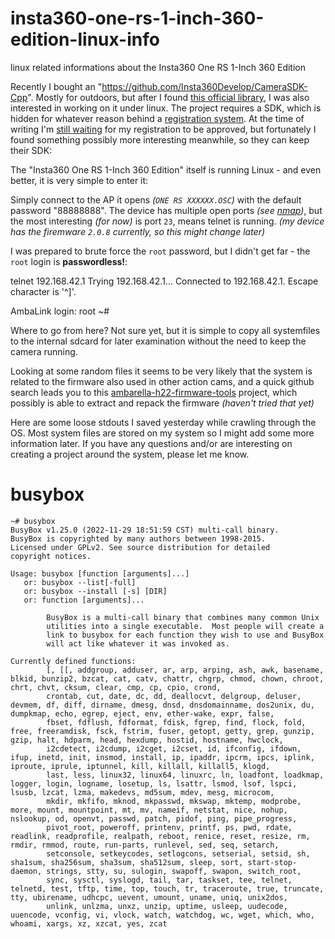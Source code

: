 # insta360-one-rs-1-inch-360-edition-linux-info
linux related informations about the Insta360 One RS 1-Inch 360 Edition

Recently I bought an "https://github.com/Insta360Develop/CameraSDK-Cpp". Mostly for outdoors, but after I found
[this official library](https://github.com/Insta360Develop/CameraSDK-Cpp), I was also interested in working on it under linux.
The project requires a SDK, which is hidden for whatever reason behind a [registration system](https://www.insta360.com/de/sdk/home).
At the time of writing I'm [still waiting](https://github.com/Insta360Develop/CameraSDK-Cpp/issues/16#issuecomment-1402361583) for my registration to be approved, but fortunately I found something possibly more interesting meanwhile, so they can keep their SDK:

The "Insta360 One RS 1-Inch 360 Edition" itself is running Linux - and even better, it is very simple to enter it:

Simply connect to the AP it opens _(`ONE RS XXXXXX.OSC`)_ with the default password "88888888".
The device has multiple open ports _(see [nmap](#nmap))_, but the most interesting _(for now)_ is port `23`, means telnet is running.
_(my device has the firemware `2.0.8` currently, so this might change later)_

I was prepared to brute force the `root` password, but I didn't get far - the `root` login is **passwordless!**:

telnet  192.168.42.1
Trying 192.168.42.1...
Connected to 192.168.42.1.
Escape character is '^]'.

AmbaLink login: root
~# 

Where to go from here?
Not sure yet, but it is simple to copy all systemfiles to the internal sdcard for later examination without the need to keep the camera running.

Looking at some random files it seems to be very likely that the system is related to the firmware also used in other action cams, and a quick github search leads you to this [ambarella-h22-firmware-tools](https://github.com/RigacciOrg/ambarella-h22-firmware-tools) project, which possibly is able to extract and repack the firmware _(haven't tried that yet)_

Here are some loose stdouts I saved yesterday while crawling through the OS.
Most system files are stored on my system so I might add some more information later.
If you have any questions and/or are interesting on creating a project around the system, please let me know.

# busybox
```
~# busybox 
BusyBox v1.25.0 (2022-11-29 18:51:59 CST) multi-call binary.
BusyBox is copyrighted by many authors between 1998-2015.
Licensed under GPLv2. See source distribution for detailed
copyright notices.

Usage: busybox [function [arguments]...]
   or: busybox --list[-full]
   or: busybox --install [-s] [DIR]
   or: function [arguments]...

        BusyBox is a multi-call binary that combines many common Unix
        utilities into a single executable.  Most people will create a
        link to busybox for each function they wish to use and BusyBox
        will act like whatever it was invoked as.

Currently defined functions:
        [, [[, addgroup, adduser, ar, arp, arping, ash, awk, basename, blkid, bunzip2, bzcat, cat, catv, chattr, chgrp, chmod, chown, chroot, chrt, chvt, cksum, clear, cmp, cp, cpio, crond,
        crontab, cut, date, dc, dd, deallocvt, delgroup, deluser, devmem, df, diff, dirname, dmesg, dnsd, dnsdomainname, dos2unix, du, dumpkmap, echo, egrep, eject, env, ether-wake, expr, false,
        fbset, fdflush, fdformat, fdisk, fgrep, find, flock, fold, free, freeramdisk, fsck, fstrim, fuser, getopt, getty, grep, gunzip, gzip, halt, hdparm, head, hexdump, hostid, hostname, hwclock,
        i2cdetect, i2cdump, i2cget, i2cset, id, ifconfig, ifdown, ifup, inetd, init, insmod, install, ip, ipaddr, ipcrm, ipcs, iplink, iproute, iprule, iptunnel, kill, killall, killall5, klogd,
        last, less, linux32, linux64, linuxrc, ln, loadfont, loadkmap, logger, login, logname, losetup, ls, lsattr, lsmod, lsof, lspci, lsusb, lzcat, lzma, makedevs, md5sum, mdev, mesg, microcom,
        mkdir, mkfifo, mknod, mkpasswd, mkswap, mktemp, modprobe, more, mount, mountpoint, mt, mv, nameif, netstat, nice, nohup, nslookup, od, openvt, passwd, patch, pidof, ping, pipe_progress,
        pivot_root, poweroff, printenv, printf, ps, pwd, rdate, readlink, readprofile, realpath, reboot, renice, reset, resize, rm, rmdir, rmmod, route, run-parts, runlevel, sed, seq, setarch,
        setconsole, setkeycodes, setlogcons, setserial, setsid, sh, sha1sum, sha256sum, sha3sum, sha512sum, sleep, sort, start-stop-daemon, strings, stty, su, sulogin, swapoff, swapon, switch_root,
        sync, sysctl, syslogd, tail, tar, taskset, tee, telnet, telnetd, test, tftp, time, top, touch, tr, traceroute, true, truncate, tty, ubirename, udhcpc, uevent, umount, uname, uniq, unix2dos,
        unlink, unlzma, unxz, unzip, uptime, usleep, uudecode, uuencode, vconfig, vi, vlock, watch, watchdog, wc, wget, which, who, whoami, xargs, xz, xzcat, yes, zcat
```
